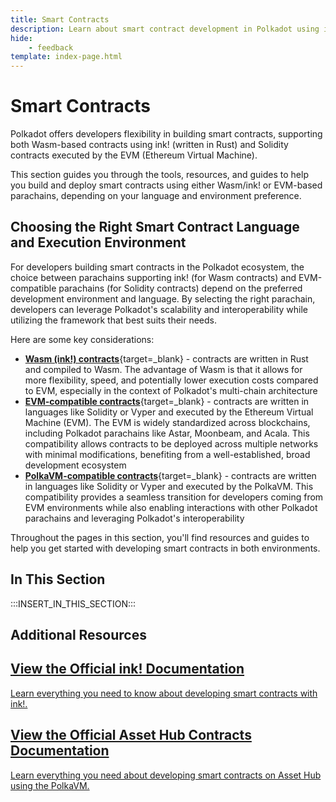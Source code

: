 ```yaml
---
title: Smart Contracts
description: Learn about smart contract development in Polkadot using ink! for Wasm contracts and EVM support for Solidity contracts on Asset Hub and parachains.
hide: 
    - feedback
template: index-page.html
---
```


# Smart Contracts

Polkadot offers developers flexibility in building smart contracts, supporting both Wasm-based contracts using ink! (written in Rust) and Solidity contracts executed by the EVM (Ethereum Virtual Machine).

This section guides you through the tools, resources, and guides to help you build and deploy smart contracts using either Wasm/ink! or EVM-based parachains, depending on your language and environment preference.

## Choosing the Right Smart Contract Language and Execution Environment

For developers building smart contracts in the Polkadot ecosystem, the choice between parachains supporting ink! (for Wasm contracts) and EVM-compatible parachains (for Solidity contracts) depend on the preferred development environment and language. By selecting the right parachain, developers can leverage Polkadot's scalability and interoperability while utilizing the framework that best suits their needs.

Here are some key considerations:

- [**Wasm (ink!) contracts**](/develop/smart-contracts/wasm-ink/){target=\_blank} - contracts are written in Rust and compiled to Wasm. The advantage of Wasm is that it allows for more flexibility, speed, and potentially lower execution costs compared to EVM, especially in the context of Polkadot's multi-chain architecture
- [**EVM-compatible contracts**](/develop/smart-contracts/evm/parachain-contracts/){target=\_blank} - contracts are written in languages like Solidity or Vyper and executed by the Ethereum Virtual Machine (EVM). The EVM is widely standardized across blockchains, including Polkadot parachains like Astar, Moonbeam, and Acala. This compatibility allows contracts to be deployed across multiple networks with minimal modifications, benefiting from a well-established, broad development ecosystem
- [**PolkaVM-compatible contracts**](/develop/smart-contracts/evm/native-evm-contracts/){target=\_blank} - contracts are written in languages like Solidity or Vyper and executed by the PolkaVM. This compatibility provides a seamless transition for developers coming from EVM environments while also enabling interactions with other Polkadot parachains and leveraging Polkadot's interoperability

Throughout the pages in this section, you'll find resources and guides to help you get started with developing smart contracts in both environments.

## In This Section

:::INSERT_IN_THIS_SECTION:::

## Additional Resources

<div class="subsection-wrapper">
  <div class="card">
    <a href="https://use.ink/" target="_blank"> 
      <h2 class="title">View the Official ink! Documentation</h2>
      <p class="description">Learn everything you need to know about developing smart contracts with ink!.</p>
    </a>
  </div>
  <div class="card">
    <a href="https://contracts.polkadot.io/" target="_blank"> 
      <h2 class="title">View the Official Asset Hub Contracts Documentation</h2>
      <p class="description">Learn everything you need about developing smart contracts on Asset Hub using the PolkaVM.</p>
    </a>
  </div>
</div>
